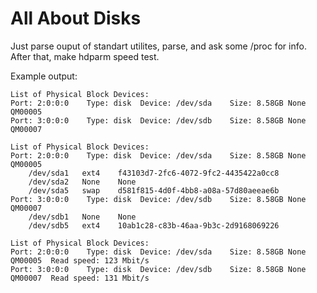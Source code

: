 # All About Disks
Just parse ouput of standart utilites, parse, and ask some /proc for info.
After that, make hdparm speed test.

Example output:

```# aadisks
List of Physical Block Devices:
Port: 2:0:0:0	 Type: disk	 Device: /dev/sda	 Size: 8.58GB None QM00005
Port: 3:0:0:0	 Type: disk	 Device: /dev/sdb	 Size: 8.58GB None QM00007

List of Physical Block Devices:
Port: 2:0:0:0	 Type: disk	 Device: /dev/sda	 Size: 8.58GB None QM00005
	/dev/sda1	ext4	f43103d7-2fc6-4072-9fc2-4435422a0cc8
	/dev/sda2	None	None
	/dev/sda5	swap	d581f815-4d0f-4bb8-a08a-57d80aeeae6b
Port: 3:0:0:0	 Type: disk	 Device: /dev/sdb	 Size: 8.58GB None QM00007
	/dev/sdb1	None	None
	/dev/sdb5	ext4	10ab1c28-c83b-46aa-9b3c-2d9168069226

List of Physical Block Devices:
Port: 2:0:0:0	 Type: disk	 Device: /dev/sda	 Size: 8.58GB None QM00005	Read speed: 123 Mbit/s
Port: 3:0:0:0	 Type: disk	 Device: /dev/sdb	 Size: 8.58GB None QM00007	Read speed: 131 Mbit/s
```
